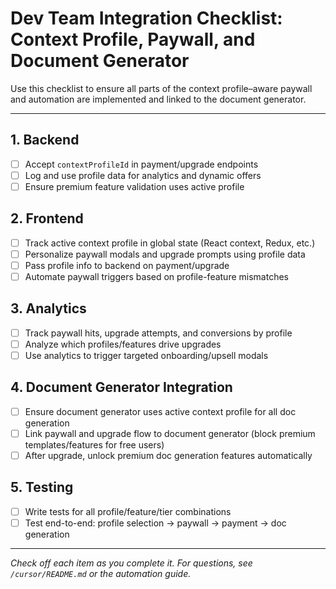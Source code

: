 # Dev Team Integration Checklist: Context Profile, Paywall, and Document Generator

Use this checklist to ensure all parts of the context profile–aware paywall and automation are implemented and linked to the document generator.

---

## 1. Backend
- [ ] Accept `contextProfileId` in payment/upgrade endpoints
- [ ] Log and use profile data for analytics and dynamic offers
- [ ] Ensure premium feature validation uses active profile

## 2. Frontend
- [ ] Track active context profile in global state (React context, Redux, etc.)
- [ ] Personalize paywall modals and upgrade prompts using profile data
- [ ] Pass profile info to backend on payment/upgrade
- [ ] Automate paywall triggers based on profile-feature mismatches

## 3. Analytics
- [ ] Track paywall hits, upgrade attempts, and conversions by profile
- [ ] Analyze which profiles/features drive upgrades
- [ ] Use analytics to trigger targeted onboarding/upsell modals

## 4. Document Generator Integration
- [ ] Ensure document generator uses active context profile for all doc generation
- [ ] Link paywall and upgrade flow to document generator (block premium templates/features for free users)
- [ ] After upgrade, unlock premium doc generation features automatically

## 5. Testing
- [ ] Write tests for all profile/feature/tier combinations
- [ ] Test end-to-end: profile selection → paywall → payment → doc generation

---

*Check off each item as you complete it. For questions, see `/cursor/README.md` or the automation guide.* 
